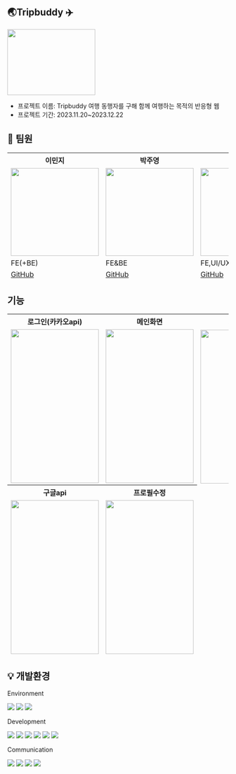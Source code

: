 

## 🌏Tripbuddy :airplane: 
<img src="https://github.com/77JY/Tripbuddy-project/assets/143465467/fb49c88b-edef-465c-bbc6-ad273464e592" width="200" height="150" />


- 프로젝트 이름: Tripbuddy 여행 동행자를 구해 함께 여행하는 목적의 반응형 웹
- 프로젝트 기간: 2023.11.20~2023.12.22
##  :rabbit: 팀원
<table>
  <thead>
    <tr>
      <th>이민지</th>
      <th>박주영</th>
      <th>김다미</th>
      <th>백서영</th>
    </tr>
    <tr>
      <td><img
          src="https://github.com/MZ-PEOPLE/Tripbuddy-project/assets/143465467/69035679-c094-4ba8-9b51-9d33bcbd5906"
          width="200" height="200" /></td>
      <td><img
          src="https://github.com/MZ-PEOPLE/Tripbuddy-project/assets/143465467/440708da-b6f7-4f34-a5a1-00a8921d8d70"
          width="200" height="200" /></td>
      <td><img
          src="https://github.com/MZ-PEOPLE/Tripbuddy-project/assets/143465467/f09ff956-8d12-4db1-83fb-11ae53198715"
          width="200" height="200" /></td>
      <td><img
          src="https://github.com/MZ-PEOPLE/Tripbuddy-project/assets/143465467/fcf12d37-72af-47a3-b7a6-d78b7fc4f6f7"
          width="200" height="200" /></td>
    </tr>
    <tr>
      <td>FE(+BE)</td>
      <td>FE&BE</td>
      <td>FE,UI/UX</td>
      <td>FE,UI/UX</td>
    </tr>
    <tr>
      <td><a href="https://github.com/minjiLeee">GitHub</a></td>
      <td><a href="https://github.com/dappyiness">GitHub</a></td>
      <td><a href="https://github.com/77JY">GitHub</a></td>
      <td><a href="https://github.com/guguguk">GitHub</a></td>
    </tr>
  </thead>
</table>

## 기능
<table>
  <thead>
    <tr>
      <th>로그인(카카오api) </th>
      <th>메인화면 </th>
      <th>게시물상세</th>
      <th>프로필</th>
    </tr>
    <tr><!-- 첫번째 줄 시작 -->
      <td><img
          src="https://github.com/MZ-PEOPLE/Tripbuddy-project/assets/143465467/26ef65c8-f89c-4c70-83aa-442ec95e9665"
          width="200" height="350" /></td>
      <td> <img
          src="https://github.com/MZ-PEOPLE/Tripbuddy-project/assets/143465467/463131bc-dc23-47d3-9086-231cce5dc05d"
          width="200" height="350" /></td>
      <td><img
          src="https://github.com/MZ-PEOPLE/Tripbuddy-project/assets/143465467/c4d4aa53-6215-4539-9352-6eb6fdad7fcd"
          width="200" height="350" />
      </td>
      <td>
        <img src="https://github.com/MZ-PEOPLE/Tripbuddy-project/assets/143465467/9fb384f7-39b3-4efa-978d-fb2189dc4cd7"
          width="200" height="350" />
      </td>
    </tr>
    <tr>
      <th>구글api</th>
      <th>프로필수정</th>
    </tr>
    <tr><!-- 세번째 줄 시작 -->
      <td><img
          src="https://github.com/MZ-PEOPLE/Tripbuddy-project/assets/143465467/9a65cd88-fd5b-4742-b330-d8294c061362"
          width="200" height="350" /></td>
      <td><img
          src="https://github.com/MZ-PEOPLE/Tripbuddy-project/assets/143465467/a1ec0f4a-7dfc-4da2-9bdb-7be08e9a0c2f"
          width="200" height="350" /></td>
    </tr>
    </tbody>
</table>
		
## 💡 개발환경

Environment

<img src="https://img.shields.io/badge/GitHub-181717?style=for-the-badge&logo=github&logoColor=white"> <img src="https://img.shields.io/badge/Git-F05032?style=for-the-badge&logo=git&logoColor=white">
<img src="https://img.shields.io/badge/VisualStudioCode-007ACC?style=for-the-badge&logo=visualstudiocode&logoColor=white">


Development

<img src="https://img.shields.io/badge/React-212121?style=for-the-badge&logo=react&logoColor=skyblue"> <img src="https://img.shields.io/badge/CSS-1572B6?style=for-the-badge&logo=css3&logoColor=white">
<img src="https://img.shields.io/badge/Javascript-F7DF1E?style=for-the-badge&logo=javascript&logoColor=black">
<img src="https://img.shields.io/badge/MongoDB-6DB33F?style=for-the-badge&logo=mongodb&logoColor=white"> <img src="https://img.shields.io/badge/Node.js-339933?style=for-the-badge&logo=nodedotjs&logoColor=white"> 
<img src="https://img.shields.io/badge/Next.js-000000?style=for-the-badge&logo=nextdotjs&logoColor=white">

Communication

<img src="https://img.shields.io/badge/Slack-4A154B?style=for-the-badge&logo=slack&logoColor=white"> <img src="https://img.shields.io/badge/Discord-5865F2?style=for-the-badge&logo=discord&logoColor=white">
<img src="https://img.shields.io/badge/Zoom-0B5CFF?style=for-the-badge&logo=zoom&logoColor=white">
<img src="https://img.shields.io/badge/Notion-000000?style=for-the-badge&logo=notion&logoColor=white">



